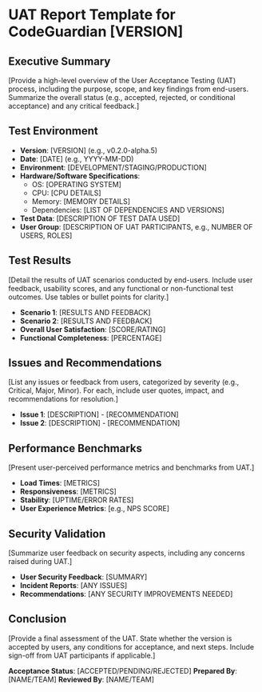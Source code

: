 # UAT Report Template for CodeGuardian [VERSION]

## Executive Summary
[Provide a high-level overview of the User Acceptance Testing (UAT) process, including the purpose, scope, and key findings from end-users. Summarize the overall status (e.g., accepted, rejected, or conditional acceptance) and any critical feedback.]

## Test Environment
- **Version**: [VERSION] (e.g., v0.2.0-alpha.5)
- **Date**: [DATE] (e.g., YYYY-MM-DD)
- **Environment**: [DEVELOPMENT/STAGING/PRODUCTION]
- **Hardware/Software Specifications**:
  - OS: [OPERATING SYSTEM]
  - CPU: [CPU DETAILS]
  - Memory: [MEMORY DETAILS]
  - Dependencies: [LIST OF DEPENDENCIES AND VERSIONS]
- **Test Data**: [DESCRIPTION OF TEST DATA USED]
- **User Group**: [DESCRIPTION OF UAT PARTICIPANTS, e.g., NUMBER OF USERS, ROLES]

## Test Results
[Detail the results of UAT scenarios conducted by end-users. Include user feedback, usability scores, and any functional or non-functional test outcomes. Use tables or bullet points for clarity.]

- **Scenario 1**: [RESULTS AND FEEDBACK]
- **Scenario 2**: [RESULTS AND FEEDBACK]
- **Overall User Satisfaction**: [SCORE/RATING]
- **Functional Completeness**: [PERCENTAGE]

## Issues and Recommendations
[List any issues or feedback from users, categorized by severity (e.g., Critical, Major, Minor). For each, include user quotes, impact, and recommendations for resolution.]

- **Issue 1**: [DESCRIPTION] - [RECOMMENDATION]
- **Issue 2**: [DESCRIPTION] - [RECOMMENDATION]

## Performance Benchmarks
[Present user-perceived performance metrics and benchmarks from UAT.]

- **Load Times**: [METRICS]
- **Responsiveness**: [METRICS]
- **Stability**: [UPTIME/ERROR RATES]
- **User Experience Metrics**: [e.g., NPS SCORE]

## Security Validation
[Summarize user feedback on security aspects, including any concerns raised during UAT.]

- **User Security Feedback**: [SUMMARY]
- **Incident Reports**: [ANY ISSUES]
- **Recommendations**: [ANY SECURITY IMPROVEMENTS NEEDED]

## Conclusion
[Provide a final assessment of the UAT. State whether the version is accepted by users, any conditions for acceptance, and next steps. Include sign-off from UAT participants if applicable.]

**Acceptance Status**: [ACCEPTED/PENDING/REJECTED]
**Prepared By**: [NAME/TEAM]
**Reviewed By**: [NAME/TEAM]
